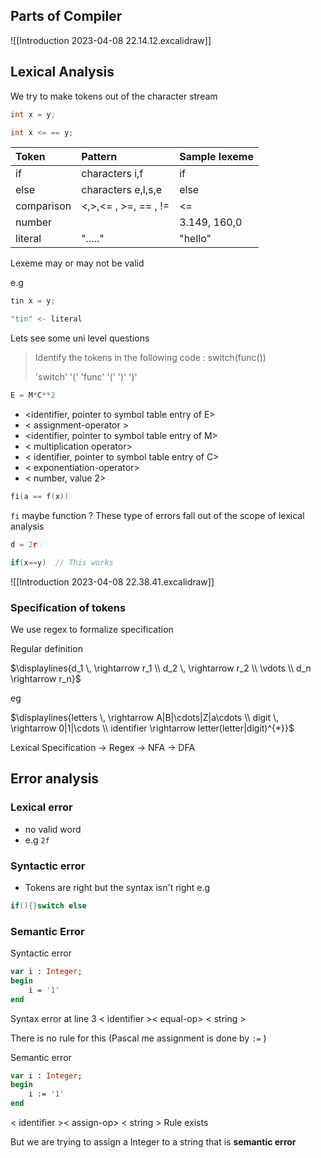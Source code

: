  ## Parts of Compiler
![[Introduction 2023-04-08 22.14.12.excalidraw]]

## Lexical Analysis 

We try to make tokens out of the character stream

```c
int x = y;

int x <= == y;

```

| Token      | Pattern              | Sample lexeme |
|:---------- |:-------------------- |:------------- |
| if         | characters i,f       | if            |
| else       | characters e,l,s,e   | else          |
| comparison | <,>,<= , >=, == , != | <=            |
| number     |                      | 3.149, 160,0  |
| literal    | "....."              | "hello"       |

Lexeme may or may not be valid

e.g

```c
tin x = y;

"tin" <- literal
```

Lets see some uni level questions

> Identify the tokens in the following code :
> switch(func())
> 
> 'switch' '('  'func'  '('   ')'  ')'


```python
E = M*C**2
```

- <identifier, pointer to symbol table entry of E>
- < assignment-operator >
- <identifier, pointer to symbol table entry of M>
- < multiplication operator>
- < identifier, pointer to symbol table entry of C>
- < exponentiation-operator>
- < number, value 2>

```c
fi(a == f(x))
```

`fi` maybe function ?
These type of errors fall out of the scope of lexical analysis

```c
d = 2r

if(x==y)  // This works
```


![[Introduction 2023-04-08 22.38.41.excalidraw]]

### Specification of tokens

We use regex to formalize specification

Regular definition

$\displaylines{d_1 \, \rightarrow r_1 \\ d_2 \, \rightarrow r_2 \\ \vdots \\ d_n \rightarrow r_n}$

eg

$\displaylines{letters \,  \rightarrow A|B|\cdots|Z|a\cdots \\ digit \,  \rightarrow 0|1|\cdots \\ identifier \rightarrow letter(letter|digit)^{*}}$

Lexical Specification -> Regex -> NFA -> DFA


## Error analysis
### Lexical error
- no valid word 
- e.g `2f`

### Syntactic error
- Tokens are right but the syntax isn't right
e.g 

```c
if(){}switch else
```

### Semantic Error


Syntactic error
```Pascal
var i : Integer;
begin
	i = '1'
end
```

Syntax error at line 3
< identifier >< equal-op> < string >

There is no rule for this
(Pascal me assignment is done by `:=` )


Semantic error 

```Pascal
var i : Integer;
begin
	i := '1'
end
```

< identifier >< assign-op> < string >
Rule exists 

But we are trying to assign a Integer to a string that is **semantic error**


